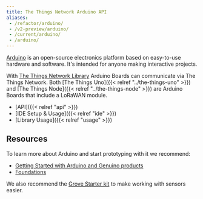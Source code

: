 ```yaml
---
title: The Things Network Arduino API
aliases:
 - /refactor/arduino/
 - /v2-preview/arduino/
 - /current/arduino/
 - /arduino/
---
```


[Arduino](https://www.arduino.cc/en/Guide/Introduction) is an open-source electronics platform based on easy-to-use hardware and software. It's intended for anyone making interactive projects.

With [The Things Network Library](https://github.com/thethingsnetwork/arduino-device-lib) Arduino Boards can communicate via The Things Network. Both [The Things Uno]({{< relref "../the-things-uno" >}}) and [The Things Node]({{< relref "../the-things-node" >}}) are Arduino Boards that include a LoRaWAN module.

- [API]({{< relref "api" >}})
- [IDE Setup & Usage]({{< relref "ide" >}})
- [Library Usage]({{< relref "usage" >}})

## Resources
To learn more about Arduino and start prototyping with it we recommend:

* [Getting Started with Arduino and Genuino products](https://www.arduino.cc/en/Guide/HomePage)
* [Foundations](https://www.arduino.cc/en/Tutorial/Foundations)

We also recommend the [Grove Starter kit](http://www.seeedstudio.com/Grove-Starter-kit-for-Arduino%26Genuino-101-p-2664.html) to make working with sensors easier.
